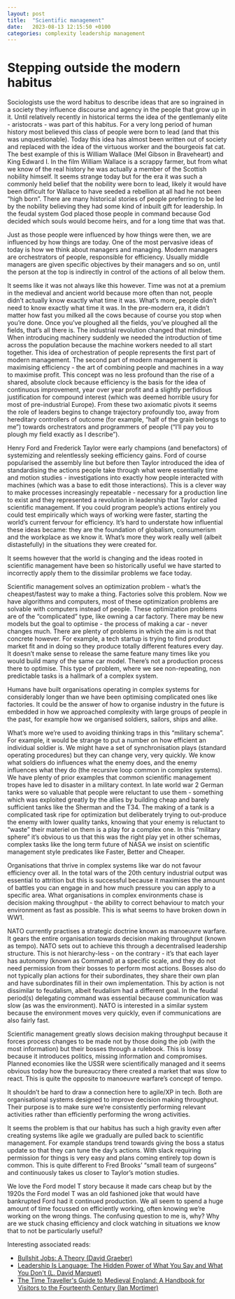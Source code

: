 ```yaml
---
layout: post
title:  "Scientific management"
date:   2023-08-13 12:15:50 +0100
categories: complexity leadership management
---
```

# Stepping outside the modern habitus 

Sociologists use the word habitus to describe ideas that are so ingrained in a society they influence discourse and agency in the people that grow up in it. Until relatively recently in historical terms the idea of the gentlemanly elite - aristocrats - was part of this habitus. For a very long period of human history most believed this class of people were born to lead (and that this was unquestionable). Today this idea has almost been written out of society and replaced with the idea of the virtuous worker and the bourgeois fat cat. The best example of this is William Wallace (Mel Gibson in Braveheart) and King Edward I. In the film William Wallace is a scrappy farmer, but from what we know of the real history he was actually a member of the Scottish nobility himself. It seems strange today but for the era it was such a commonly held belief that the nobility were born to lead, likely it would have been difficult for Wallace to have seeded a rebellion at all had he not been “high born”. There are many historical stories of people preferring to be led by the nobility believing they had some kind of inbuilt gift for leadership. In the feudal system God placed those people in command because God decided which souls would become heirs, and for a long time that was that.

Just as those people were influenced by how things were then, we are influenced by how things are today. One of the most pervasive ideas of today is how we think about managers and managing. Modern managers are orchestrators of people, responsible for efficiency. Usually middle managers are given specific objectives by their managers and so on, until the person at the top is indirectly in control of the actions of all below them. 

It seems like it was not always like this however. Time was not at a premium in the medieval and ancient world because more often than not, people didn’t actually know exactly what time it was. What’s more, people didn’t need to know exactly what time it was. In the pre-modern era, it didn’t matter how fast you milked all the cows because of course you stop when you’re done. Once you’ve ploughed all the fields, you’ve ploughed all the fields, that’s all there is. The industrial revolution changed that mindset. When introducing machinery suddenly we needed the introduction of time across the population because the machine workers needed to all start together. This idea of orchestration of people represents the first part of modern management. The second part of modern management is maximising efficiency - the art of combining people and machines in a way to maximise profit. This concept was no less profound than the rise of a shared, absolute clock because efficiency is the basis for the idea of continuous improvement, year over year profit and a slightly perfidious justification for compound interest (which was deemed horrible usury for most of pre-industrial Europe). From these two axiomatic pivots it seems the role of leaders begins to change trajectory profoundly too, away from hereditary controllers of outcome (for example, “half of the grain belongs to me”) towards orchestrators and programmers of people (“I’ll pay you to plough my field exactly as I describe”).  

Henry Ford and Frederick Taylor were early champions (and benefactors) of systemizing and relentlessly seeking efficiency gains. Ford of course popularised the assembly line but before then Taylor introduced the idea of standardising the actions people take through what were essentially time and motion studies - investigations into exactly how people interacted with machines (which was a base to edit those interactions). This is a clever way to make processes increasingly repeatable - necessary for a production line to exist and they represented a revolution in leadership that Taylor called scientific management. If you could program people’s actions entirely you could test empirically which ways of working were faster, starting the world’s current fervour for efficiency. It’s hard to understate how influential these ideas became: they are the foundation of globalism, consumerism and the workplace as we know it. What’s more they work really well (albeit distastefully) in the situations they were created for.

It seems however that the world is changing and the ideas rooted in scientific management have been so historically useful we have started to incorrectly apply them to the dissimilar problems we face today.

Scientific management solves an optimization problem - what’s the cheapest/fastest way to make a thing. Factories solve this problem. Now we have algorithms and computers, most of these optimization problems are solvable with computers instead of people. These optimization problems are of the “complicated” type, like owning a car factory. There may be new models but the goal to optimise - the process of making a car - never changes much. There are plenty of problems in which the aim is not that concrete however. For example, a tech startup is trying to find product market fit and in doing so they produce totally different features every day. It doesn’t make sense to release the same feature many times like you would build many of the same car model. There’s not a production process there to optimise. This type of problem, where we see non-repeating, non predictable tasks is a hallmark of a complex system.

Humans have built organisations operating in complex systems for considerably longer than we have been optimising complicated ones like factories. It could be the answer of how to organise industry in the future is embedded in how we approached complexity with large groups of people in the past, for example how we organised soldiers, sailors, ships and alike. 

What’s more we’re used to avoiding thinking traps in this “military schema”. For example, it would be strange to put a number on how efficient an individual soldier is. We might have a set of synchronisation plays (standard operating procedures) but they can change very, very quickly. We know what soldiers do influences what the enemy does, and the enemy influences what they do (the recursive loop common in complex systems). We have plenty of prior examples that common scientific management tropes have led to disaster in a military context. In late world war 2 German tanks were so valuable that people were reluctant to use them - something which was exploited greatly by the allies by building cheap and barely sufficient tanks like the Sherman and the T34. The making of a tank is a complicated task ripe for optimization but deliberately trying to out-produce the enemy with lower quality tanks, knowing that your enemy is reluctant to “waste” their materiel on them is a play for a complex one. In this “military sphere” it’s obvious to us that this was the right play yet in other schemas, complex tasks like the long term future of NASA we insist on scientific management style predicates like Faster, Better and Cheaper.

Organisations that thrive in complex systems like war do not favour efficiency over all. In the total wars of the 20th century industrial output was essential to attrition but this is successful because it maximises the amount of battles you can engage in and how much pressure you can apply to a specific area. What organisations in complex environments chase is decision making throughput - the ability to correct behaviour to match your environment as fast as possible. This is what seems to have broken down in WW1. 

NATO currently practises a strategic doctrine known as manoeuvre warfare. It gears the entire organisation towards decision making throughput (known as tempo). NATO sets out to achieve this through a decentralised leadership structure. This is not hierarchy-less - on the contrary - it’s that each layer has autonomy (known as Command) at a specific scale, and they do not need permission from their bosses to perform most actions. Bosses also do not typically plan actions for their subordinates, they share their own plan and have subordinates fill in their own implementation. This by action is not dissimilar to feudalism, albeit feudalism had a different goal. In the feudal period(s) delegating command was essential because communication was slow (as was the environment). NATO is interested in a similar system because the environment moves very quickly, even if communications are also fairly fast. 

Scientific management greatly slows decision making throughput because it forces process changes to be made not by those doing the job (with the most information) but their bosses through a rulebook. This is lossy because it introduces politics, missing information and compromises. Planned economies like the USSR were scientifically managed and it seems obvious today how the bureaucracy there created a market that was slow to react. This is quite the opposite to manoeuvre warfare’s concept of tempo.

It shouldn’t be hard to draw a connection here to agile/XP in tech. Both are organisational systems designed to improve decision making throughput. Their purpose is to make sure we’re consistently performing relevant activities rather than efficiently performing the wrong activities. 

It seems the problem is that our habitus has such a high gravity even after creating systems like agile we gradually are pulled back to scientific management. For example standups trend towards giving the boss a status update so that they can tune the day’s actions. With slack requiring permission for things is very easy and plans coming entirely top down is common. This is quite different to Fred Brooks’ “small team of surgeons” and continuously takes us closer to Taylor’s motion studies. 

We love the Ford model T story because it made cars cheap but by the 1920s the Ford model T was an old fashioned joke that would have bankrupted Ford had it continued production. We all seem to spend a huge amount of time focussed on efficiently working, often knowing we’re working on the wrong things. The confusing question to me is, why? Why are we stuck chasing efficiency and clock watching in situations we know that to not be particularly useful?

Interesting associated reads:

* [Bullshit Jobs: A Theory (David Graeber)](https://www.amazon.co.uk/Bullshit-Jobs-Theory-David-Graeber/dp/0241263883)
* [Leadership Is Language: The Hidden Power of What You Say and What You Don't (L. David Marquet)](https://www.amazon.co.uk/Leadership-Language-Hidden-Power-What/dp/0241373662)
* [The Time Traveller's Guide to Medieval England: A Handbook for Visitors to the Fourteenth Century (Ian Mortimer)](https://www.amazon.co.uk/Time-Travellers-Guide-Medieval-England/dp/1845950992)

